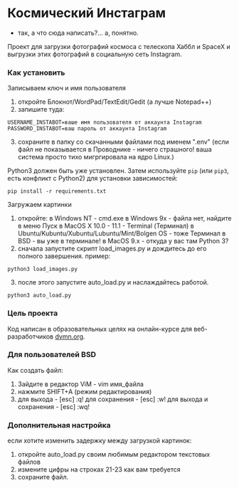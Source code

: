 # Космический Инстаграм

- так, а что сюда написать?... а, понятно.

Проект для загрузки фотографий космоса с телескопа Хаббл и SpaceX и выгрузки этих фотографий в социальную сеть Instagram.

### Как установить

Записываем ключ и имя пользователя
1. откройте Блокнот/WordPad/TextEdit/Gedit (а лучше Notepad++)
2. запишите туда:
```
USERNAME_INSTABOT=ваше имя пользователя от аккаунта Instagram
PASSWORD_INSTABOT=ваш пароль от аккаунта Instagram
```
3. сохраните в папку со скачанными файлами под именем ".env" (если файл не показывается в Проводнике - ничего страшного! ваша система просто тихо мигргировала на ядро Linux.)

Python3 должен быть уже установлен. 
Затем используйте `pip` (или `pip3`, есть конфликт с Python2) для установки зависимостей:
```
pip install -r requirements.txt
```
Загружаем картинки
1. откройте:
в Windows NT - cmd.exe
в Windows 9x - файла нет, найдите в меню Пуск
в MacOS X 10.0 - 11.1 - Terminal (Терминал)
в Ubuntu/Kubuntu/Xubuntu/Lubuntu/Mint/Bolgen OS - тоже Терминал
в BSD - вы уже в терминале!
в MacOS 9.x - откуда у вас там Python 3?
2. сначала запустите скрипт load_images.py и дождитесь до его полного завершения.
пример:
```
python3 load_images.py
```
3. после этого запустите auto_load.py и наслаждайтесь работой.
```
python3 auto_load.py
```

### Цель проекта

Код написан в образовательных целях на онлайн-курсе для веб-разработчиков [dvmn.org](https://dvmn.org/).

### Для пользователей BSD

Как создать файл:
1. Зайдите в редактор ViM - vim имя_файла
2. нажмите SHIFT+A (режим редактирования)
3. для выхода - [esc] :q!
   для сохранения - [esc] :w!
   для выхода и сохранения - [esc] :wq!
   
### Дополнительная настройка

если хотите изменить задержку между загрузкой картинок:
1. откройте auto_load.py своим любимым редактором текстовых файлов
2. измените цифры на строках 21-23 как вам требуется
3. сохраните файл.
